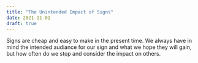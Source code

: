 ```yaml
---
title: "The Unintended Impact of Signs"
date: 2021-11-01
draft: true
---
```


Signs are cheap and easy to make in the present time. We always have in mind the intended audiance for our sign and what we hope they will gain, but how often do we stop and consider the impact on others.
